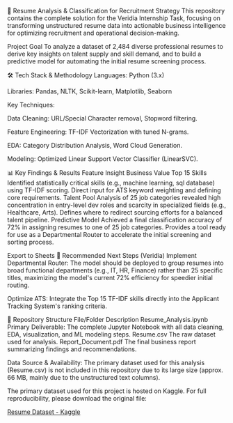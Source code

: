 🤖 Resume Analysis & Classification for Recruitment Strategy
This repository contains the complete solution for the Veridia Internship Task, focusing on transforming unstructured resume data into actionable business intelligence for optimizing recruitment and operational decision-making.

Project Goal
To analyze a dataset of 2,484 diverse professional resumes to derive key insights on talent supply and skill demand, and to build a predictive model for automating the initial resume screening process.

🛠️ Tech Stack & Methodology
Languages: Python (3.x)

Libraries: Pandas, NLTK, Scikit-learn, Matplotlib, Seaborn

Key Techniques:

Data Cleaning: URL/Special Character removal, Stopword filtering.

Feature Engineering: TF-IDF Vectorization with tuned N-grams.

EDA: Category Distribution Analysis, Word Cloud Generation.

Modeling: Optimized Linear Support Vector Classifier (LinearSVC).

📊 Key Findings & Results
Feature	Insight	Business Value
Top 15 Skills	Identified statistically critical skills (e.g., machine learning, sql database) using TF-IDF scoring.	Direct input for ATS keyword weighting and defining core requirements.
Talent Pool	Analysis of 25 job categories revealed high concentration in entry-level dev roles and scarcity in specialized fields (e.g., Healthcare, Arts).	Defines where to redirect sourcing efforts for a balanced talent pipeline.
Predictive Model	Achieved a final classification accuracy of 72% in assigning resumes to one of 25 job categories.	Provides a tool ready for use as a Departmental Router to accelerate the initial screening and sorting process.

Export to Sheets
🚀 Recommended Next Steps (Veridia)
Implement Departmental Router: The model should be deployed to group resumes into broad functional departments (e.g., IT, HR, Finance) rather than 25 specific titles, maximizing the model's current 72% efficiency for speedier initial routing.

Optimize ATS: Integrate the Top 15 TF-IDF skills directly into the Applicant Tracking System's ranking criteria.

📂 Repository Structure
File/Folder	Description
Resume_Analysis.ipynb	Primary Deliverable: The complete Jupyter Notebook with all data cleaning, EDA, visualization, and ML modeling steps.
Resume.csv	The raw dataset used for analysis.
Report_Document.pdf	The final business report summarizing findings and recommendations.

Data Source & Availability:
The primary dataset used for this analysis (Resume.csv) is not included in this repository due to its large size (approx. 66 MB, mainly due to the unstructured text columns).

The primary dataset used for this project is hosted on Kaggle. For full reproducibility, please download the original file:

[Resume Dataset - Kaggle](https://www.kaggle.com/datasets/snehaanbhawal/resume-dataset)

